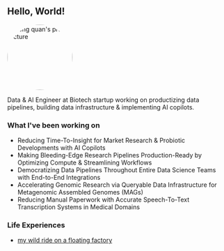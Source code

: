 ## Hello, World!

<img
  src="https://media.licdn.com/dms/image/v2/D4E03AQEWfE09hBx3PA/profile-displayphoto-shrink_400_400/profile-displayphoto-shrink_400_400/0/1680719543106?e=1749081600&amp;v=beta&amp;t=bVsNHSi-4JF3Wn-PXCIDlnrs0q-EeoUN1q5EXztvv40"
  alt="yong quan's profile picture"
  style="border-radius: 50%; width: 150px; height: 150px;" />

Data & AI Engineer at Biotech startup working on productizing data pipelines, building data infrastructure & implementing AI copilots.

### What I've been working on
- Reducing Time-To-Insight for Market Research & Probiotic Developments with AI Copilots
- Making Bleeding-Edge Research Pipelines Production-Ready by Optimizing Compute & Streamlining Workflows
- Democratizing Data Pipelines Throughout Entire Data Science Teams with End-to-End Integrations
- Accelerating Genomic Research via Queryable Data Infrastructure for Metagenomic Assembled Genomes (MAGs)
- Reducing Manual Paperwork with Accurate Speech-To-Text Transcription Systems in Medical Domains

### Life Experiences
- [my wild ride on a floating factory](./blog/posts/my_wild_ride_on_a_floating_factory.md)

<!-- * `mkdocs new [dir-name]` - Create a new project.
* `mkdocs serve` - Start the live-reloading docs server.
* `mkdocs build` - Build the documentation site.
* `mkdocs -h` - Print help message and exit. -->